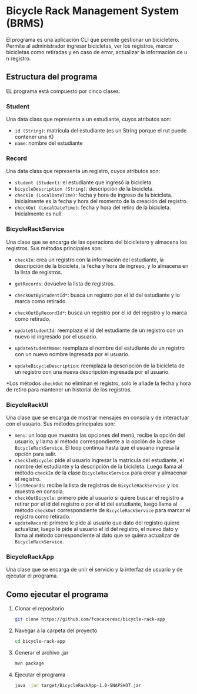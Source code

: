 # Bicycle Rack Management System (BRMS)

El programa es una aplicación CLI que permite gestionar un bicicletero. Permite al administrador ingresar bicicletas, ver los registros, marcar bicicletas como retiradas y en caso de error, actualizar la información de u n registro.

## Estructura del programa

EL programa está compuesto por cinco clases:

### Student

Una data class que representa a un estudiante, cuyos atributos son:
- `id (String)`: matrícula del estudiante (es un String porque el rut puede contener una K)
- `name`: nombre del estudiante

### Record

Una data class que representa un registro, cuyos atributos son:

- `student (Student)`: el estudiante que ingresó la bicicleta.
- `bicycleDescription (String)`: descripción de la bicicleta.
- `checkIn (LocalDateTime)`: fecha y hora de ingreso de la bicicleta. Inicialmente es la fecha y hora del momento de la creación del registro.
- `checkOut (LocalDateTime)`: fecha y hora del retiro de la bicicleta. Inicialmente es null.

### BicycleRackService

Una clase que se encarga de las operacions del bicicletero y almacena los registros. Sus métodos principales son:
- `checkIn`: crea un registro con la información del estudiante, la descripción de la bicicleta, la fecha y hora de ingreso, y lo almacena en la lista de registros.
- `getRecords`: devuelve la lista de registros.
- `checkOutByStudentId*`: busca un registro por el id del estudiante y lo marca como retirado.
- `checkOutByRecordId*`: busca un registro por el id del registro y lo marca como retirado.

- `updateStudentId`: reemplaza el id del estudiante de un registro con un nuevo id ingresado por el usuario.
- `updateStudentName`: reemplaza el nombre del estudiante de un registro con un nuevo nombre ingresada por el usuario.
- `updateBicycleDescription`: reemplaza la descripción de la bicicleta de un registro con una nueva descripción ingresada por el usuario.

*Los métodos `checkOut` no eliminan el registro, solo le añade la fecha y hora de retiro para mantener un historial de los registros.

### BicycleRackUI

Una clase que se encarga de mostrar mensajes en consola y de interactuar con el usuario. Sus métodos principales son:

- `menu`: un loop que muestra las opciones del menú, recibe la opción del usuario, y llama al método correspondiente a la opción de la clase `BicycleRackService`. El loop continua hasta que el usuario ingresa la opción para salir.
- `checkInBicycle`: pide al usuario ingresar la matrícula del estudiante, el nombre del estudiante y la descripción de la bicicleta. Luego llama al método `checkIn` de la clase `BicycleRackService` para crear y almacenar el registro.
- `listRecords`: recibe la lista de registros de `BicycleRackService` y los muestra en consola.
- `checkOutBicycle`: primero pide al usuario si quiere buscar el registro a retirar por el id del registro o por el id del estudiante, luego llama al método `checkOut` correspondiente de `BicycleRackService` para marcar el registro como retirado.
- `updateRecord`: primero le pide al usuario que dato del registro quiere actualizar, luego le pide al usuario el id del registro, el nuevo dato y llama al método correspondiente al dato que se quiera actualizar de `BicycleRackService`.

### BicycleRackApp

Una clase que se encarga de unir el servicio y la interfaz de usuario y de ejecutar el programa.

## Como ejecutar el programa

1. Clonar el repositorio
    ```bash
    git clone https://github.com/fcocaceresc/bicycle-rack-app
    ```
2. Navegar a la carpeta del proyecto
   ```bash
   cd bicycle-rack-app
   ```
3. Generar el archivo .jar
   ```bash
   mvn package
   ```
4. Ejecutar el programa
   ```bash
   java -jar target/BicycleRackApp-1.0-SNAPSHOT.jar
   ```
